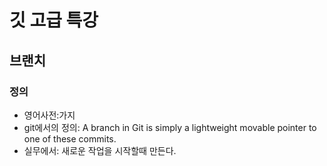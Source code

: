 # 깃 고급 특강

## 브랜치

### 정의
- 영어사전:가지
- git에서의 정의: A branch in Git is simply a lightweight movable pointer to one of these commits.
- 실무에서: 새로운 작업을 시작할때 만든다.